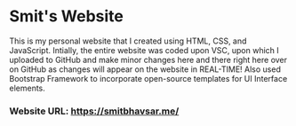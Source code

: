 # Smit's Website
This is my personal website that I created using HTML, CSS, and JavaScript. Intially, the entire website was coded upon VSC, upon which I uploaded to GitHub and make minor changes here and there right here over on GitHub as changes will appear on the website in REAL-TIME! Also used Bootstrap Framework to incorporate open-source templates for UI Interface elements.

### Website URL: https://smitbhavsar.me/
